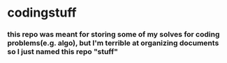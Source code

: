 # codingstuff
### this repo was meant for storing some of my solves for coding problems(e.g. algo), but I'm terrible at organizing documents so I just named this repo "stuff"

